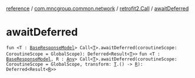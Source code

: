 [reference](../../index.md) / [com.mncgroup.common.network](../index.md) / [retrofit2.Call](index.md) / [awaitDeferred](./await-deferred.md)

# awaitDeferred

`fun <T : `[`BaseResponseModel`](../../com.mncgroup.common.model/-base-response-model/index.md)`> Call<`[`T`](await-deferred.md#T)`>.awaitDeferred(coroutineScope: CoroutineScope = GlobalScope): Deferred<Result<`[`T`](await-deferred.md#T)`>>`
`fun <T : `[`BaseResponseModel`](../../com.mncgroup.common.model/-base-response-model/index.md)`, R : `[`Any`](https://kotlinlang.org/api/latest/jvm/stdlib/kotlin/-any/index.html)`> Call<`[`T`](await-deferred.md#T)`>.awaitDeferred(coroutineScope: CoroutineScope = GlobalScope, transform: `[`T`](await-deferred.md#T)`.() -> `[`R`](await-deferred.md#R)`): Deferred<Result<`[`R`](await-deferred.md#R)`>>`